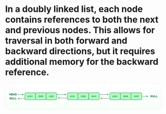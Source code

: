 # In a doubly linked list, each node contains references to both the next and previous nodes. This allows for traversal in both forward and backward directions, but it requires additional memory for the backward reference.

![alt text](image.png)